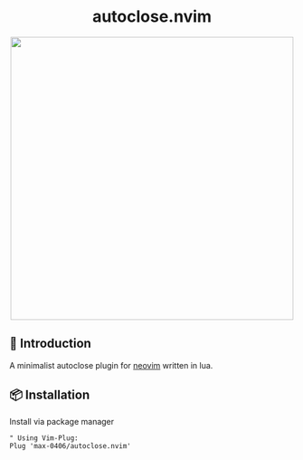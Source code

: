 <h1 align="center">autoclose.nvim</h1>

<p align="center">
  <img src="https://github.com/max-0406/autoclose.nvim/blob/main/screenshot.gif" width="500">
</p>

## 📃 Introduction

A minimalist autoclose plugin for [neovim](https://neovim.io/) written in lua.


## 📦 Installation

Install via package manager
```VimL
" Using Vim-Plug:
Plug 'max-0406/autoclose.nvim'
```
